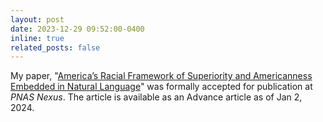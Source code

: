 ```yaml
---
layout: post
date: 2023-12-29 09:52:00-0400
inline: true
related_posts: false
---
```


My paper, "[America’s Racial Framework of Superiority and Americanness Embedded in Natural Language](https://doi.org/10.1093/pnasnexus/pgad485)" was formally accepted for publication at _PNAS Nexus_. The article is available as an Advance article as of Jan 2, 2024.
